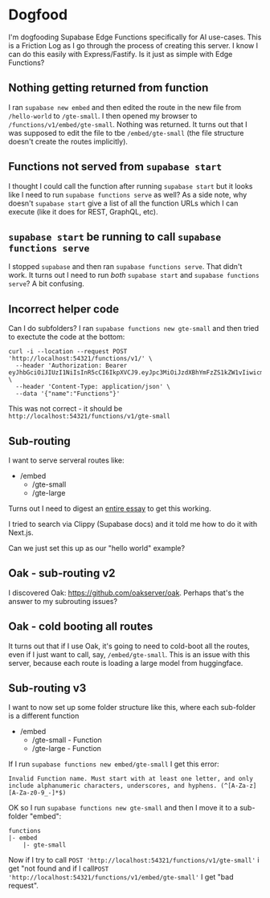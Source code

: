 # Dogfood

I'm dogfooding Supabase Edge Functions specifically for AI use-cases. This is a Friction Log as I go through the process of creating this server. I know I can do this easily with Express/Fastify. Is it just as simple with Edge Functions?

## Nothing getting returned from function

I ran `supabase new embed` and then edited the route in the new file from `/hello-world` to `/gte-small`. I then opened my browser to `/functions/v1/embed/gte-small`. Nothing was returned. It turns out that I was supposed to edit the file to tbe `/embed/gte-small` (the file structure doesn't create the routes implicitly).


## Functions not served from `supabase start`

I thought I could call the function after running `supabase start` but it looks like I need to run `supabase functions serve` as well? As a side note, why doesn't `supabase start` give a list of all the function URLs which I can execute (like it does for REST, GraphQL, etc).


## `supabase start` be running to call `supabase functions serve`

I stopped `supabase` and then ran  `supabase functions serve`. That didn't work. It turns out I need to run _both_  `supabase start` and `supabase functions serve`? A bit confusing.


## Incorrect helper code

Can I do subfolders? I ran `supabase functions new gte-small` and then tried to exectute the code at the bottom:

```
curl -i --location --request POST 'http://localhost:54321/functions/v1/' \
  --header 'Authorization: Bearer eyJhbGciOiJIUzI1NiIsInR5cCI6IkpXVCJ9.eyJpc3MiOiJzdXBhYmFzZS1kZW1vIiwicm9sZSI6ImFub24iLCJleHAiOjE5ODM4MTI5OTZ9.CRXP1A7WOeoJeXxjNni43kdQwgnWNReilDMblYTn_I0' \
  --header 'Content-Type: application/json' \
  --data '{"name":"Functions"}'
```

This was not correct - it should be `http://localhost:54321/functions/v1/gte-small`

## Sub-routing

I want to serve serveral routes like:

- /embed
  - /gte-small
  - /gte-large

Turns out I need to digest an [entire essay](https://stackoverflow.com/questions/73171658/differents-routes-on-an-http-handler-with-deno) to get this working. 

I tried to search via Clippy (Supabase docs) and it told me how to do it with Next.js. 

Can we just set this up as our "hello world" example? 

## Oak - sub-routing v2

I discovered Oak: https://github.com/oakserver/oak. Perhaps that's the answer to my subrouting issues?

## Oak - cold booting all routes

It turns out that if I use Oak, it's going to need to cold-boot all the routes, even if I just want to call, say, `/embed/gte-small`. This is an issue with this server, because each route is loading a large model from huggingface.

## Sub-routing v3

I want to now set up some folder structure like this, where each sub-folder is a different function

- /embed
  - /gte-small - Function
  - /gte-large - Function

If I run `supabase functions new embed/gte-small` I get this error:

`Invalid Function name. Must start with at least one letter, and only include alphanumeric characters, underscores, and hyphens. (^[A-Za-z][A-Za-z0-9_-]*$)`

OK so I run `supabase functions new gte-small` and then I move it to a sub-folder "embed": 

```
functions
|- embed
    |- gte-small
```

Now if I try to call `POST 'http://localhost:54321/functions/v1/gte-small'` i get "not found and if I call`POST 'http://localhost:54321/functions/v1/embed/gte-small'` I get "bad request".
